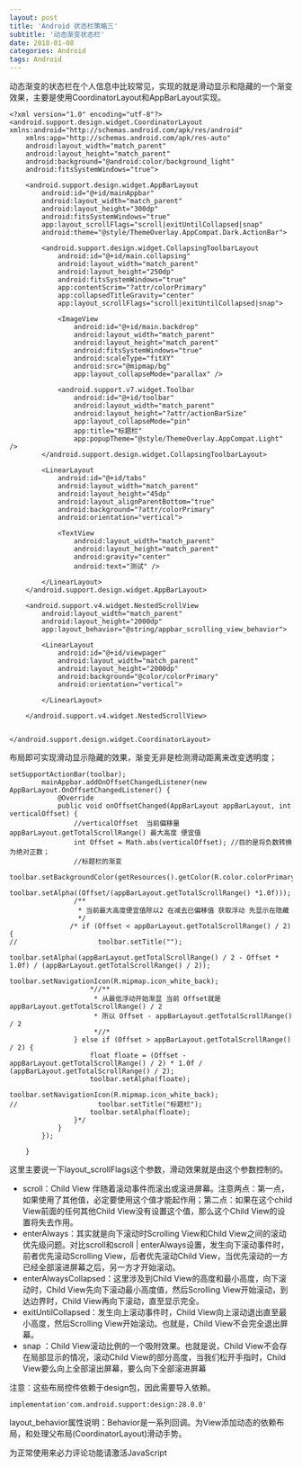 ```yaml
---
layout: post
title: 'Android 状态栏策略三'
subtitle: '动态渐变状态栏'
date: 2018-01-08
categories: Android
tags: Android
---
```


动态渐变的状态栏在个人信息中比较常见，实现的就是滑动显示和隐藏的一个渐变效果，主要是使用CoordinatorLayout和AppBarLayout实现。

```android
<?xml version="1.0" encoding="utf-8"?>
<android.support.design.widget.CoordinatorLayout xmlns:android="http://schemas.android.com/apk/res/android"
    xmlns:app="http://schemas.android.com/apk/res-auto"
    android:layout_width="match_parent"
    android:layout_height="match_parent"
    android:background="@android:color/background_light"
    android:fitsSystemWindows="true">

    <android.support.design.widget.AppBarLayout
        android:id="@+id/mainAppbar"
        android:layout_width="match_parent"
        android:layout_height="300dp"
        android:fitsSystemWindows="true"
        app:layout_scrollFlags="scroll|exitUntilCollapsed|snap"
        android:theme="@style/ThemeOverlay.AppCompat.Dark.ActionBar">

        <android.support.design.widget.CollapsingToolbarLayout
            android:id="@+id/main.collapsing"
            android:layout_width="match_parent"
            android:layout_height="250dp"
            android:fitsSystemWindows="true"
            app:contentScrim="?attr/colorPrimary"
            app:collapsedTitleGravity="center"
            app:layout_scrollFlags="scroll|exitUntilCollapsed|snap">

            <ImageView
                android:id="@+id/main.backdrop"
                android:layout_width="match_parent"
                android:layout_height="match_parent"
                android:fitsSystemWindows="true"
                android:scaleType="fitXY"
                android:src="@mipmap/bg"
                app:layout_collapseMode="parallax" />

            <android.support.v7.widget.Toolbar
                android:id="@+id/toolbar"
                android:layout_width="match_parent"
                android:layout_height="?attr/actionBarSize"
                app:layout_collapseMode="pin"
                app:title="标题栏"
                app:popupTheme="@style/ThemeOverlay.AppCompat.Light" />
        </android.support.design.widget.CollapsingToolbarLayout>

        <LinearLayout
            android:id="@+id/tabs"
            android:layout_width="match_parent"
            android:layout_height="45dp"
            android:layout_alignParentBottom="true"
            android:background="?attr/colorPrimary"
            android:orientation="vertical">

            <TextView
                android:layout_width="match_parent"
                android:layout_height="match_parent"
                android:gravity="center"
                android:text="测试" />

        </LinearLayout>
    </android.support.design.widget.AppBarLayout>

    <android.support.v4.widget.NestedScrollView
        android:layout_width="match_parent"
        android:layout_height="2000dp"
        app:layout_behavior="@string/appbar_scrolling_view_behavior">

        <LinearLayout
            android:id="@+id/viewpager"
            android:layout_width="match_parent"
            android:layout_height="2000dp"
            android:background="@color/colorPrimary"
            android:orientation="vertical">

        </LinearLayout>

    </android.support.v4.widget.NestedScrollView>


</android.support.design.widget.CoordinatorLayout>
```

布局即可实现滑动显示隐藏的效果，渐变无非是检测滑动距离来改变透明度；

```android
setSupportActionBar(toolbar);
        mainAppbar.addOnOffsetChangedListener(new AppBarLayout.OnOffsetChangedListener() {
            @Override
            public void onOffsetChanged(AppBarLayout appBarLayout, int verticalOffset) {
                //verticalOffset  当前偏移量 appBarLayout.getTotalScrollRange() 最大高度 便宜值
                int Offset = Math.abs(verticalOffset); //目的是将负数转换为绝对正数；
                //标题栏的渐变
               toolbar.setBackgroundColor(getResources().getColor(R.color.colorPrimaryDark));
               toolbar.setAlpha((Offset/(appBarLayout.getTotalScrollRange() *1.0f)));
                /**
                 * 当前最大高度便宜值除以2 在减去已偏移值 获取浮动 先显示在隐藏
                 */
               /* if (Offset < appBarLayout.getTotalScrollRange() / 2) {
//                    toolbar.setTitle("");
                    toolbar.setAlpha((appBarLayout.getTotalScrollRange() / 2 - Offset * 1.0f) / (appBarLayout.getTotalScrollRange() / 2));
                    toolbar.setNavigationIcon(R.mipmap.icon_white_back);
                    *//**
                     * 从最低浮动开始渐显 当前 Offset就是  appBarLayout.getTotalScrollRange() / 2
                     * 所以 Offset - appBarLayout.getTotalScrollRange() / 2
                     *//*
                } else if (Offset > appBarLayout.getTotalScrollRange() / 2) {
                    float floate = (Offset - appBarLayout.getTotalScrollRange() / 2) * 1.0f / (appBarLayout.getTotalScrollRange() / 2);
                    toolbar.setAlpha(floate);
                    toolbar.setNavigationIcon(R.mipmap.icon_white_back);
//                    toolbar.setTitle("标题栏");
                    toolbar.setAlpha(floate);
                }*/
            }
        });

    }
```
这里主要说一下layout_scrollFlags这个参数，滑动效果就是由这个参数控制的。
- scroll：Child View 伴随着滚动事件而滚出或滚进屏幕。注意两点：第一点，如果使用了其他值，必定要使用这个值才能起作用；第二点：如果在这个child View前面的任何其他Child View没有设置这个值，那么这个Child View的设置将失去作用。
- enterAlways：其实就是向下滚动时Scrolling View和Child View之间的滚动优先级问题。对比scroll和scroll | enterAlways设置，发生向下滚动事件时，前者优先滚动Scrolling View，后者优先滚动Child View，当优先滚动的一方已经全部滚进屏幕之后，另一方才开始滚动。
- enterAlwaysCollapsed：这里涉及到Child View的高度和最小高度，向下滚动时，Child View先向下滚动最小高度值，然后Scrolling View开始滚动，到达边界时，Child View再向下滚动，直至显示完全。
- exitUntilCollapsed：发生向上滚动事件时，Child View向上滚动退出直至最小高度，然后Scrolling View开始滚动。也就是，Child View不会完全退出屏幕。
- snap ：Child View滚动比例的一个吸附效果。也就是说，Child View不会存在局部显示的情况，滚动Child View的部分高度，当我们松开手指时，Child View要么向上全部滚出屏幕，要么向下全部滚进屏幕


注意：这些布局控件依赖于design包，因此需要导入依赖。
```android
implementation'com.android.support:design:28.0.0'
```

layout_behavior属性说明：Behavior是一系列回调。为View添加动态的依赖布局，和处理父布局(CoordinatorLayout)滑动手势。


<!-- 来必力City版安装代码 -->
<div id="lv-container" data-id="city" data-uid="MTAyMC8zMjU2Ny85MTI4">
<script type="text/javascript">
   (function(d, s) {
   var j, e = d.getElementsByTagName(s)[0];

   if (typeof LivereTower === 'function') { return; }

   j = d.createElement(s);
   j.src = 'https://cdn-city.livere.com/js/embed.dist.js';
   j.async = true;

   e.parentNode.insertBefore(j, e);
   })(document, 'script');
</script>
<noscript> 为正常使用来必力评论功能请激活JavaScript</noscript>
</div>
<!-- City版安装代码已完成 -->